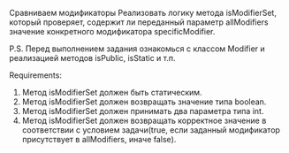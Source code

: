 Сравниваем модификаторы
Реализовать логику метода isModifierSet, который проверяет, содержит ли переданный параметр allModifiers значение конкретного модификатора specificModifier.

P.S. Перед выполнением задания ознакомься с классом Modifier и реализацией методов isPublic, isStatic и т.п.


Requirements:
1. Метод isModifierSet должен быть статическим.
2. Метод isModifierSet должен возвращать значение типа boolean.
3. Метод isModifierSet должен принимать два параметра типа int.
4. Метод isModifierSet должен возвращать корректное значение в соответствии с условием задачи(true, если заданный модификатор присутствует в allModifiers, иначе false).
